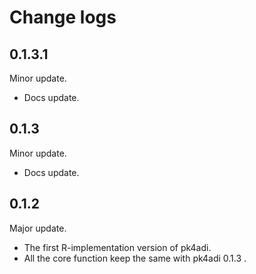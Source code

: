 # Change logs
## 0.1.3.1
Minor update.
* Docs update.
## 0.1.3
Minor update.
* Docs update.
## 0.1.2
Major update.
* The first R-implementation version of pk4adi.
* All the core function keep the same with pk4adi 0.1.3 .

